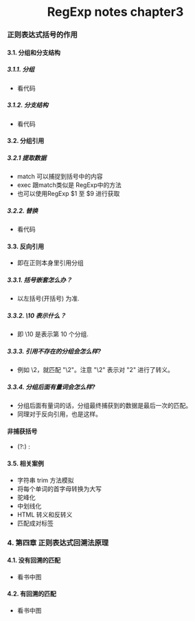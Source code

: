<h1 align="center">RegExp notes chapter3</h1>

### 正则表达式括号的作用

#### 3.1. 分组和分支结构

##### 3.1.1. 分组
  - 看代码
##### 3.1.2. 分支结构
  - 看代码

#### 3.2. 分组引用

##### 3.2.1 提取数据
  - match 可以捕捉到括号中的内容
  - exec 跟match类似是 RegExp中的方法
  - 也可以使用RegExp $1 至 $9 进行获取

##### 3.2.2. 替换
  - 看代码

#### 3.3. 反向引用 
  - 即在正则本身里引用分组

##### 3.3.1. 括号嵌套怎么办？
  - 以左括号(开括号) 为准. 
##### 3.3.2. \10 表示什么？
  - 即 \10 是表示第 10 个分组.
##### 3.3.3. 引用不存在的分组会怎么样?
  - 例如 \2，就匹配 "\2"。注意 "\2" 表示对 "2" 进行了转义。
##### 3.3.4. 分组后面有量词会怎么样?
  - 分组后面有量词的话，分组最终捕获到的数据是最后一次的匹配。
  - 同理对于反向引用，也是这样。

#### 非捕获括号
  - (?:) : 

#### 3.5. 相关案例

  - 字符串 trim 方法模拟
  - 将每个单词的首字母转换为大写
  - 驼峰化
  - 中划线化
  - HTML 转义和反转义
  - 匹配成对标签

### 4. 第四章 正则表达式回溯法原理

#### 4.1. 没有回溯的匹配
  - 看书中图
#### 4.2. 有回溯的匹配
  - 看书中图